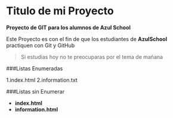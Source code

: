 # Titulo de mi Proyecto
**Proyecto de GIT para los alumnos de Azul School**

Este Proyecto es con el fin de que los estudiantes de 
**AzulSchool** practiquen con Git y GitHub
>Si estudias hoy no te preocuparas
por el tema de mañana

###Listas Enumeradas

[//]:# (Listas enumeradas)

1.index.html
2.information.txt

###Listas sin Enumerar

[//]:# (Listas sin enumerar)

* **index.html**
* **information.html**